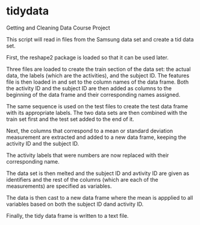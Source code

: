 # tidydata
Getting and Cleaning Data Course Project

This script will read in files from the Samsung data set and create a tid data set. 

First, the reshape2 package is loaded so that it can be used later.

Three files are loaded to create the train section of the data set: the actual data, the labels 
(which are the activities), and the subject ID. The features file is then loaded in and set to 
the column names of the data frame. Both the activity ID and the subject ID are then added as columns 
to the beginning of the data frame and their corresponding names assigned. 

The same sequence is used on the test files to create the test data frame with its appropriate labels.
The two data sets are then combined with the train set first and the test set added to the end of it.

Next, the columns that correspond to a mean or standard deviation measurement are extracted and added
to a new data frame, keeping the activity ID and the subject ID. 

The activity labels that were numbers are now replaced with their corresponding name.

The data set is then melted and the subject ID and avtivity ID are given as identifiers and the 
rest of the columns (which are each of the measurements) are specified as variables.

The data is then cast to a new data frame where the mean is appplied to all variables based on 
both the subject ID dand activity ID.

Finally, the tidy data frame is written to a text file. 

